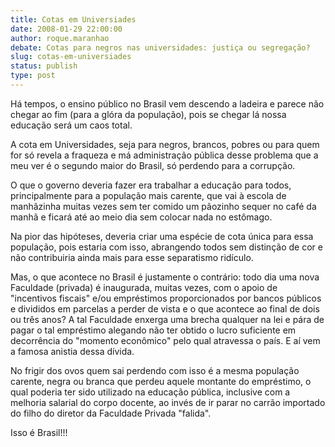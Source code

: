 ```yaml
---
title: Cotas em Universiades
date: 2008-01-29 22:00:00
author: roque.maranhao
debate: Cotas para negros nas universidades: justiça ou segregação? 
slug: cotas-em-universiades
status: publish 
type: post
---
```


Há tempos, o ensino público no Brasil vem descendo a ladeira e parece não chegar ao fim (para a glóra da população), pois se chegar lá nossa educação será um caos total.  

A cota em Universidades, seja para negros, brancos, pobres ou para quem for só revela a fraqueza e má administração pública desse problema que a meu ver é o segundo maior do Brasil, só perdendo para a corrupção.   

O que o governo deveria fazer era trabalhar a educação para todos, principalmente para a população mais carente, que vai à escola de manhãzinha muitas vezes sem ter comido um pãozinho sequer no café da manhã e ficará até ao meio dia sem colocar nada no estômago.  

Na pior das hipóteses, deveria criar uma espécie de cota única para essa população, pois estaria com isso, abrangendo todos sem distinção de cor e não contribuiria ainda mais para esse separatismo ridículo.  

Mas, o que acontece no Brasil é justamente o contrário: todo dia uma nova Faculdade (privada) é inaugurada, muitas vezes, com o apoio de "incentivos fiscais" e/ou empréstimos proporcionados por bancos públicos e divididos em parcelas a perder de vista e o que acontece ao final de dois ou três anos? A tal Faculdade enxerga uma brecha qualquer na lei e pára de pagar o tal empréstimo alegando não ter obtido o lucro suficiente em decorrência do "momento econômico" pelo qual atravessa o país. E aí vem a famosa anistia dessa dívida.   

No frigir dos ovos quem sai perdendo com isso é a mesma população carente, negra ou branca que perdeu aquele montante do empréstimo, o qual poderia ter sido utilizado na educação pública, inclusive com a melhoria salarial do corpo docente, ao invés de ir parar no carrão importado do filho do diretor da Faculdade Privada "falida".  

Isso é Brasil!!!
